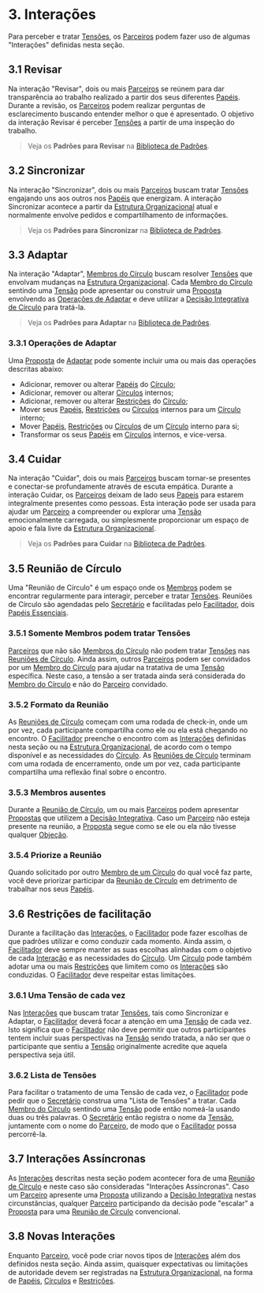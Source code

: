 # 3. <span id="interacoes">Interações</span>

Para perceber e tratar [Tensões][tensoes], os [Parceiros][parceiros] podem fazer uso de algumas "Interações" definidas nesta seção.

## 3.1 <span id="revisar">Revisar</span>

Na interação "Revisar", dois ou mais [Parceiros][parceiros] se reúnem para dar transparência ao trabalho realizado a partir dos seus diferentes [Papéis][papeis]. Durante a revisão, os [Parceiros][parceiros] podem realizar perguntas de esclarecimento buscando entender melhor o que é apresentado. O objetivo da interação Revisar é perceber [Tensões][tensoes] a partir de uma inspeção do trabalho.

> Veja os **Padrões para Revisar** na [Biblioteca de Padrões](../biblioteca/README.md).

## 3.2 <span id="sincronizar">Sincronizar</span>

Na interação "Sincronizar", dois ou mais [Parceiros][parceiros] buscam tratar [Tensões][tensoes] engajando uns aos outros nos [Papéis][papeis] que energizam. A interação Sincronizar acontece a partir da [Estrutura Organizacional][estrutura-organizacional] atual e normalmente envolve pedidos e compartilhamento de informações.

> Veja os **Padrões para Sincronizar** na [Biblioteca de Padrões](../biblioteca/README.md).

## 3.3 <span id="adaptar">Adaptar</span>

Na interação "Adaptar", [Membros do Círculo][membros-do-circulo] buscam resolver [Tensões][tensoes] que envolvam mudanças na [Estrutura Organizacional][estrutura-organizacional]. Cada [Membro do Círculo][membros-do-circulo] sentindo uma [Tensão][tensoes] pode apresentar ou construir uma [Proposta][propostas] envolvendo as [Operações de Adaptar][operacoes-de-adaptar] e deve utilizar a [Decisão Integrativa de Círculo][decisao-integrativa-de-circulo] para tratá-la.

> Veja os **Padrões para Adaptar** na [Biblioteca de Padrões](../biblioteca/README.md).

### 3.3.1 <span id="operacoes-de-adaptar">Operações de Adaptar</span>

Uma [Proposta][propostas] de [Adaptar][adaptar] pode somente incluir uma ou mais das operações descritas abaixo:

* Adicionar, remover ou alterar [Papéis][papeis] do [Círculo][circulos];
* Adicionar, remover ou alterar [Círculos][circulos] internos;
* Adicionar, remover ou alterar [Restrições][restricoes] do [Círculo][circulos];
* Mover seus [Papéis][papeis], [Restrições][restricoes] ou [Círculos][circulos] internos para um [Círculo][circulos] interno;
* Mover [Papéis][papeis], [Restrições][restricoes] ou [Círculos][circulos] de um [Círculo][circulos] interno para si;
* Transformar os seus [Papéis][papeis] em [Círculos][circulos] internos, e vice-versa.

## 3.4 <span id="cuidar">Cuidar</span>

Na interação "Cuidar", dois ou mais [Parceiros][parceiros] buscam tornar-se presentes e conectar-se profundamente através de escuta empática. Durante a interação Cuidar, os [Parceiros][parceiros] deixam de lado seus [Papeis][papeis] para estarem integralmente presentes como pessoas. Esta interação pode ser usada para ajudar um [Parceiro][parceiros] a compreender ou explorar uma [Tensão][tensoes] emocionalmente carregada, ou simplesmente proporcionar um espaço de apoio e fala livre da [Estrutura Organizacional][estrutura-organizacional].

> Veja os **Padrões para Cuidar** na [Biblioteca de Padrões](../biblioteca/README.md).

## 3.5 <span id="reuniao-de-circulo">Reunião de Círculo</span>

Uma "Reunião de Círculo" é um espaço onde os [Membros][membros-do-circulo] podem se encontrar regularmente para interagir, perceber e tratar [Tensões][tensoes]. Reuniões de Círculo são agendadas pelo [Secretário][secretario] e facilitadas pelo [Facilitador][facilitador], dois [Papéis Essenciais][papeis-essenciais].

### 3.5.1 <span id="somente-membros-podem-tratar-tensoes">Somente Membros podem tratar Tensões</span>

[Parceiros][parceiros] que não são [Membros do Círculo][membros-do-circulo] não podem tratar [Tensões][tensoes] nas [Reuniões de Círculo][reunioes]. Ainda assim, outros [Parceiros][parceiros] podem ser convidados por um [Membro do Círculo][membros-do-circulo] para ajudar na tratativa de uma [Tensão][tensoes] específica. Neste caso, a tensão a ser tratada ainda será considerada do [Membro do Círculo][membros-do-circulo] e não do [Parceiro][parceiros] convidado.

### 3.5.2 <span id="formato-da-reuniao">Formato da Reunião</span>

As [Reuniões de Círculo][reunioes] começam com uma rodada de check-in, onde um por vez, cada participante compartilha como ele ou ela está chegando no encontro. O [Facilitador][facilitador] preenche o encontro com as [Interações][interacoes] definidas nesta seção ou na [Estrutura Organizacional][estrutura-organizacional], de acordo com o tempo disponível e as necessidades do [Círculo][circulos]. As [Reuniões de Círculo][reunioes] terminam com uma rodada de encerramento, onde um por vez, cada participante compartilha uma reflexão final sobre o encontro.

### 3.5.3 <span id="membros-ausentes">Membros ausentes</span>

Durante a [Reunião de Círculo][reunioes], um ou mais [Parceiros][parceiros] podem apresentar [Propostas][propostas] que utilizem a [Decisão Integrativa][decisao-integrativa]. Caso um [Parceiro][parceiros] não esteja presente na reunião, a [Proposta][propostas] segue como se ele ou ela não tivesse qualquer [Objeção][objecoes].

### 3.5.4 <span id="">Priorize a Reunião</span>

Quando solicitado por outro [Membro de um Círculo][membros-do-circulo] do qual você faz parte, você deve priorizar participar da [Reunião de Círculo][reunioes] em detrimento de trabalhar nos seus [Papéis][papeis].

## 3.6 <span id="restricoes-de-facilitacao">Restrições de facilitação</span>

Durante a facilitação das [Interações][interacoes], o [Facilitador][facilitador] pode fazer escolhas de que padrões utilizar e como conduzir cada momento. Ainda assim, o [Facilitador][facilitador] deve sempre manter as suas escolhas alinhadas com o objetivo de cada [Interação][interacoes] e as necessidades do [Círculo][circulos]. Um [Círculo][circulos] pode também adotar uma ou mais [Restrições][restricoes] que limitem como os [Interações][interacoes] são conduzidas. O [Facilitador][facilitador] deve respeitar estas limitações.

### 3.6.1 <span id="uma-tensao-de-cada-vez">Uma Tensão de cada vez</span>

Nas [Interações][interacoes] que buscam tratar [Tensões][tensoes], tais como Sincronizar e Adaptar, o [Facilitador][facilitador] deverá focar a atenção em uma [Tensão][tensoes] de cada vez. Isto significa que o [Facilitador][facilitador] não deve permitir que outros participantes tentem incluir suas perspectivas na [Tensão][tensoes] sendo tratada, a não ser que o participante que sentiu a [Tensão][tensoes] originalmente acredite que aquela perspectiva seja útil.

### 3.6.2 <span id="lista-de-tensoes">Lista de Tensões</span>

Para facilitar o tratamento de uma Tensão de cada vez, o [Facilitador][facilitador] pode pedir que o [Secretário][secretario] construa uma "Lista de Tensões" a tratar. Cada [Membro do Círculo][membros-do-circulo] sentindo uma [Tensão][tensoes] pode então nomeá-la usando duas ou três palavras. O [Secretário][secretario] então registra o nome da [Tensão][tensoes], juntamente com o nome do [Parceiro][parceiros], de modo que o [Facilitador](#papeis-essenciais.md#facilitador) possa percorrê-la.

## 3.7 <span id="interacoes-assincronas">Interações Assíncronas</span>

As [Interações][interacoes] descritas nesta seção podem acontecer fora de uma [Reunião de Círculo][reunioes] e neste caso são consideradas "Interações Assíncronas". Caso um [Parceiro][parceiros] apresente uma [Proposta][propostas] utilizando a [Decisão Integrativa][decisao-integrativa] nestas circunstâncias, qualquer [Parceiro][parceiros] participando da decisão pode "escalar" a [Proposta][propostas] para uma [Reunião de Círculo][reunioes] convencional.

## 3.8 <span id="novas-interacoes">Novas Interações</span>

Enquanto [Parceiro][parceiros], você pode criar novos tipos de [Interações][interacoes] além dos definidos nesta seção. Ainda assim, quaisquer expectativas ou limitações de autoridade devem ser registradas na [Estrutura Organizacional][estrutura-organizacional], na forma de [Papéis][papeis], [Círculos][circulos] e [Restrições][restricoes].

<!-- Links -->
[meta-acordos]: README.md

[proposito-evolutivo]: organizacao.md#proposito-evolutivo
[organizacao]: organizacao.md
[tensoes]: organizacao.md#tensoes
[parceiros]: organizacao.md#parceiros

[estrutura-organizacional]: estrutura-organizacional.md
[membros-do-circulo]: estrutura-organizacional.md#membros-do-circulo
[papeis]: estrutura-organizacional.md#papeis
[restricoes]: estrutura-organizacional.md#restricoes
[circulos]: estrutura-organizacional.md#circulos

[decisao-integrativa]: decisoes.md#decisao-integrativa
[decisao-integrativa-de-circulo]: decisoes.md#decisao-integrativa-de-circulo
[propostas]: decisoes.md#proposta
[objecoes]: deisoes.md#objecoes
[deveres]: direitos-e-deveres.md

[interacoes]: interacoes.md
[adaptar]: interacoes.md#adaptar
[operacoes-de-adaptar]: interacoes.md#operacoes-de-adaptar
[reunioes]: interacoes.md#reuniao-de-circulo

[papeis-essenciais]: papeis-essenciais.md
[elo-externo]: papeis-essenciais.md#elo-externo
[elo-interno]: papeis-essenciais.md#elo-interno
[facilitador]: papeis-essenciais.md#facilitador
[secretario]: papeis-essenciais.md#secretario
